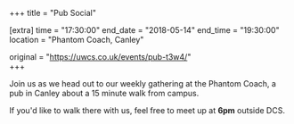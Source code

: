 +++
title = "Pub Social"

[extra]
time = "17:30:00"
end_date = "2018-05-14"
end_time = "19:30:00"
location = "Phantom Coach, Canley"

original = "https://uwcs.co.uk/events/pub-t3w4/"    
+++

Join us as we head out to our weekly gathering at the Phantom Coach, a pub in Canley about a 15 minute walk from campus.

  

If you'd like to walk there with us, feel free to meet up at **6pm** outside DCS.

